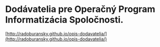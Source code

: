 # Dodávatelia pre Operačný Program Informatizácia Spoločnosti.

[http://radoburansky.github.io/opis-dodavatelia/](http://radoburansky.github.io/opis-dodavatelia/)
